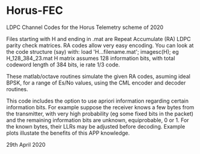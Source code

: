 # Horus-FEC
LDPC Channel Codes for the Horus Telemetry scheme of 2020

Files starting with H and ending in .mat are Repeat Accumulate (RA) LDPC parity
check matrices.  RA codes allow very easy encoding.  You can look at the code
structure (say) with: load 'H...filename.mat';   imagesc(H);
eg H_128_384_23.mat H matrix assumes 128 information bits, with total codeword
length of 384 bits, ie rate 1/3 code.

These matlab/octave routines simulate the given RA codes, asuming ideal BPSK,
for a range of Es/No values, using the CML encoder and decoder routines.

This code includes the option to use apriori information regarding certain
information bits.   For example suppose the  receiver knows a few bytes from
the transmitter, with very high probability (eg some fixed bits in the packet)
and the remaining information bits are unknown,  equiprobable, 0 or 1. For the
known bytes, their LLRs may be adjusted before decoding. Example plots
illustate the benefits of this APP knowledge. 

29th April 2020 
